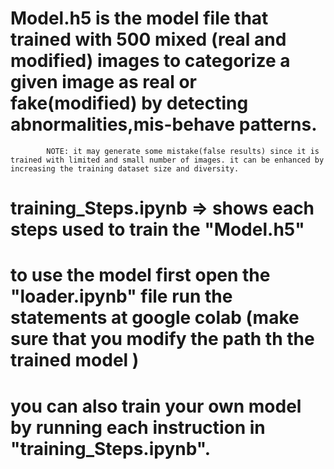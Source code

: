 # Model.h5 is the model file that trained with 500 mixed (real and modified) images to categorize a given image as real or fake(modified) by detecting abnormalities,mis-behave patterns.

            NOTE: it may generate some mistake(false results) since it is trained with limited and small number of images. it can be enhanced by increasing the training dataset size and diversity.

# training_Steps.ipynb => shows each steps used to train the "Model.h5"

# to use the model first open the "loader.ipynb" file run the statements at google colab (make sure that you modify the path th the trained model )

# you can also train your own model by running each instruction in "training_Steps.ipynb".
